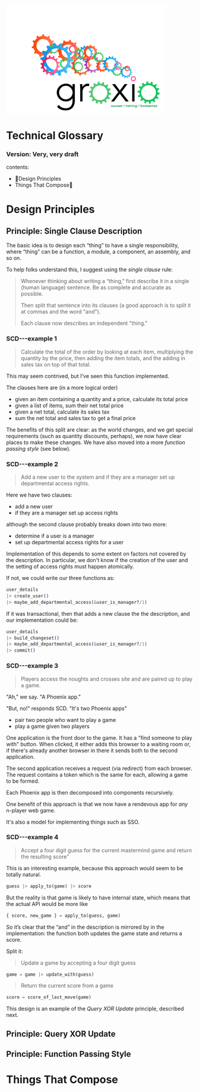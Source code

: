 ![](assets/images/groxio-logo@0.5x.png)
# Technical Glossary
### Version: Very, very draft

contents:

* Design Principles
* Things That Compose


# Design Principles

## Principle: Single Clause Description

The basic idea is to design each “thing” to have a single
responsibility, where “thing” can be a function, a module, a component,
an assembly, and so on.

To help folks understand this, I suggest using the _single clause_ rule:

> Whenever thinking about writing a “thing,” first describe it in a
> single (human language) sentence. Be as complete and accurate as
> possible.
>
> Then split that sentence into its clauses (a good approach is to split
> it at commas and the word "and").
>
> Each clause now describes an independent "thing."

### SCD---example 1

> Calculate the total of the order by looking at each item, multiplying
> the quantity by the price, then adding the item totals, and the adding
> in sales tax on top of that total.

This may seem contrived, but I've seen this function implemented.

The clauses here are (in a more logical order)

* given an item containing a quantity and a price, calculate its total
  price
* given a list of items, sum their net total price
* given a net total, calculate its sales tax
* sum the net total and sales tax to get a final price

The benefits of this split are clear: as the world changes, and we get
special requirements (such as quantity discounts, perhaps), we now have
clear places to make these changes. We have also moved into a more
_function passing style_ (see below).

### SCD---example 2

> Add a new user to the system and if they are a manager set up
> departmental access rights.

Here we have two clauses:

* add a new user
* if they are a manager set up access rights

although the second clause probably breaks down into two more:

* determine if a user is a manager
* set up departmental access rights for a user

Implementation of this depends to some extent on factors not covered by
the description. In particular, we don't know if the creation of the
user and the setting of access rights must happen atomically.

If not, we could write our three functions as:

~~~ elixir
user_details
|> create_user()
|> maybe_add_departmental_access(&user_is_manager?/1)
~~~

If it was transactional, then that adds a new clause the the
description, and our implementation could be:

~~~ elixir
user_details
|> build_changeset()
|> maybe_add_departmental_access(&user_is_manager?/1)
|> commit()
~~~

### SCD---example 3

> Players access the noughts and crosses site and are paired up to play
> a game.

"Ah," we say. "A Phoenix app."

"But, no!" responds SCD. "It's two Phoenix apps"

* pair two people who want to play a game
* play a game given two players

One application is the front door to the game. It has a "find someone to
play with" button. When clicked, it either adds this browser to a
waiting room or, if there's already another browser in there it sends
both to the second application.

The second application receives a request (via redirect) from each
browser. The request contains a token which is the same for each,
allowing a game to be formed.

Each Phoenix app is then decomposed into components recursively.

One benefit of this approach is that we now have a rendevous app for _any_
n-player web game.

It's also a model for implementing things such as SSO.


### SCD---example 4

> Accept a four digit guess for the current mastermind game and return
> the resulting score”

This is an interesting example, because this approach would seem to be
totally natural.

~~~ elixir
guess |> apply_to(game) |> score
~~~

But the reality is that game is likely to have internal state, which
means that the actual API would be more like

~~~ elixir
{ score, new_game } = apply_to(guess, game)
~~~

So it’s clear that the “and” in the description is mirrored by in the
implementation: the function both updates the game state and returns a
score.

Split it:

> Update a game by accepting a four digit guess

~~~ elixir
game = game |> update_with(guess)
~~~

> Return the current score from a game

~~~ elixir
score = score_of_last_move(game)
~~~

This design is an example of the _Query XOR Update_ principle, described
next.

## Principle: Query XOR Update

## Principle: Function Passing Style

# Things That Compose
